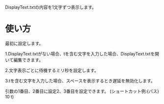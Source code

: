 ﻿DisplayText.txtの内容を1文字ずつ表示します。

# 使い方

最初に設定します。

1.DisplayText.txtがない場合、tを含む文字を入力した場合、DisplayText.txtを開いて編集できます。

2.文字表示ごとに待機するミリ秒を設定します。

3.tを含む文字を入力した場合、スペースを表示するとき遅延を無効化します。


引数の1番目、2番目に設定2、3番目を設定できます。
(ショートカット例:{パス} 10 t)